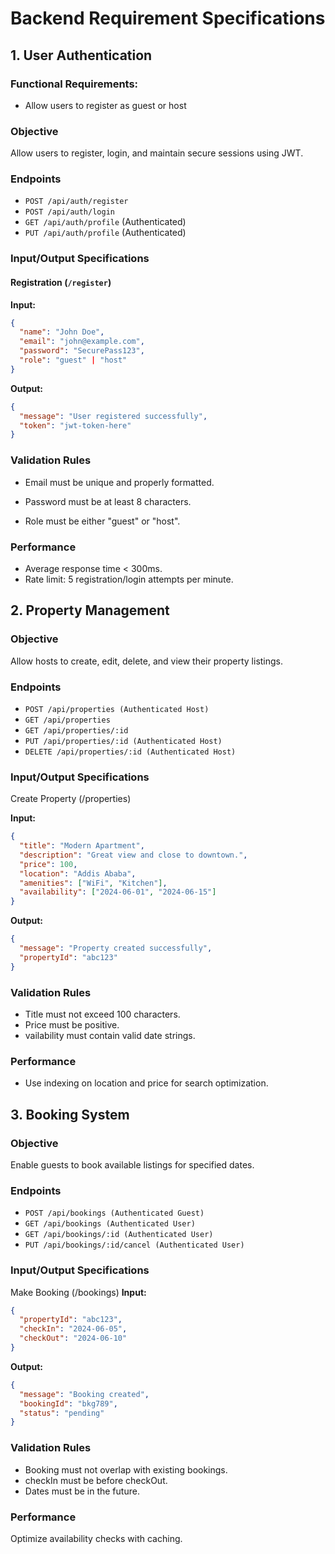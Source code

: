 # Backend Requirement Specifications

## 1. User Authentication

### Functional Requirements:
- Allow users to register as guest or host


### Objective
Allow users to register, login, and maintain secure sessions using JWT.

### Endpoints
- `POST /api/auth/register`
- `POST /api/auth/login`
- `GET /api/auth/profile` (Authenticated)
- `PUT /api/auth/profile` (Authenticated)

### Input/Output Specifications
#### Registration (`/register`)
**Input:**
```json
{
  "name": "John Doe",
  "email": "john@example.com",
  "password": "SecurePass123",
  "role": "guest" | "host"
}
```
**Output:**
```json
{
  "message": "User registered successfully",
  "token": "jwt-token-here"
}
```
### Validation Rules
- Email must be unique and properly formatted.

- Password must be at least 8 characters.

- Role must be either "guest" or "host".

### Performance
- Average response time < 300ms.
- Rate limit: 5 registration/login attempts per minute.

## 2. Property Management
### Objective
Allow hosts to create, edit, delete, and view their property listings.

### Endpoints

- ```POST /api/properties (Authenticated Host)```
- ```GET /api/properties```
- ```GET /api/properties/:id```
- ```PUT /api/properties/:id (Authenticated Host) ```
- ```DELETE /api/properties/:id (Authenticated Host) ```

### Input/Output Specifications
Create Property (/properties)

**Input:**

```json
{
  "title": "Modern Apartment",
  "description": "Great view and close to downtown.",
  "price": 100,
  "location": "Addis Ababa",
  "amenities": ["WiFi", "Kitchen"],
  "availability": ["2024-06-01", "2024-06-15"]
} 
```

**Output:**

```json
{
  "message": "Property created successfully",
  "propertyId": "abc123"
}
```
### Validation Rules
- Title must not exceed 100 characters.
- Price must be positive.
- vailability must contain valid date strings.

### Performance
- Use indexing on location and price for search optimization.

## 3. Booking System
### Objective
Enable guests to book available listings for specified dates.

### Endpoints
- ```POST /api/bookings (Authenticated Guest)```
- ```GET /api/bookings (Authenticated User)```
- ```GET /api/bookings/:id (Authenticated User)```
- ```PUT /api/bookings/:id/cancel (Authenticated User)```

### Input/Output Specifications
Make Booking (/bookings)
**Input:**

```json
{
  "propertyId": "abc123",
  "checkIn": "2024-06-05",
  "checkOut": "2024-06-10"
}
```
**Output:**

```json
{
  "message": "Booking created",
  "bookingId": "bkg789",
  "status": "pending"
}
```
### Validation Rules
- Booking must not overlap with existing bookings.
- checkIn must be before checkOut.
- Dates must be in the future.

### Performance
Optimize availability checks with caching.

